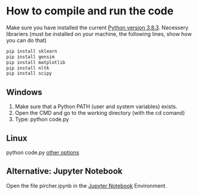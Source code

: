 # How to compile and run the code
Make sure you have installed the current [Python version 3.8.3](https://www.python.org/downloads/).
Necessery librariers (must be installed on your machine, the following lines, show how you can do that)

```bash
pip install sklearn
pip install gensim
pip install matplotlib
pip install nltk
pip install scipy
```
 
## Windows
1) Make sure that a Python PATH (user and system variables) exists.
2) Open the CMD and go to the working directory (with the cd comand)
3) Type: python code.py


## Linux
python code.py
[other options](https://askubuntu.com/questions/244378/running-python-file-in-terminal)


## Alternative: Jupyter Notebook
Open the file pircher.ipynb in the [Jupyter Notebook](https://jupyter.org/install) Environment.
